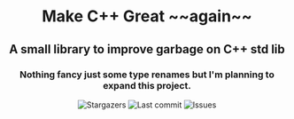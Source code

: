 <div align="center">
    <h1>Make C++ Great ~~again~~</h1>
    <h2>A small library to improve garbage on C++ std lib</h2>
    <h3>Nothing fancy just some type renames but I'm planning to expand this project.</h3>
</div>

<div align="center">
  <img alt="Stargazers" src="https://img.shields.io/github/stars/budchirp/mcppga?style=for-the-badge&colorA=0b1221&colorB=ff8e8e" />
  <img alt="Last commit" src="https://img.shields.io/github/last-commit/budchirp/mcppga?style=for-the-badge&colorA=0b1221&colorB=BDB0E4" />
  <img alt="Issues" src="https://img.shields.io/github/issues/budchirp/mcppga?style=for-the-badge&colorA=0b1221&colorB=FBC19D" />
</div>
